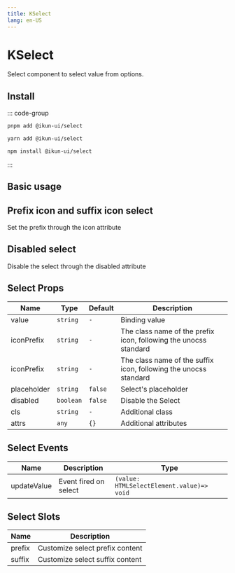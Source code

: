 ```yaml
---
title: KSelect
lang: en-US
---
```


# KSelect

Select component to select value from options.

## Install

::: code-group

```bash [pnpm]
pnpm add @ikun-ui/select
```

```bash [yarn]
yarn add @ikun-ui/select
```

```bash [npm]
npm install @ikun-ui/select
```

:::

## Basic usage

<demo src="../../../../example/select/basic.svelte" github="https://github.com/ikun-svelte/ikun-ui/tree/main/components/Select"></demo>

## Prefix icon and suffix icon select

Set the prefix through the icon attribute

<demo src="../../../../example/select/prefix.svelte" github="https://github.com/ikun-svelte/ikun-ui/tree/main/components/Select"></demo>

## Disabled select

Disable the select through the disabled attribute

<demo src="../../../../example/select/disabled.svelte" github="https://github.com/ikun-svelte/ikun-ui/tree/main/components/Select"></demo>

## Select Props

| Name        | Type      | Default | Description                                                      |
| ----------- | --------- | ------- | ---------------------------------------------------------------- |
| value       | `string`  | `-`     | Binding value                                                    |
| iconPrefix  | `string`  | `-`     | The class name of the prefix icon, following the unocss standard |
| iconPrefix  | `string`  | `-`     | The class name of the suffix icon, following the unocss standard |
| placeholder | `string`  | `false` | Select's placeholder                                             |
| disabled    | `boolean` | `false` | Disable the Select                                               |
| cls         | `string`  | `-`     | Additional class                                                 |
| attrs       | `any`     | `{}`    | Additional attributes                                            |

## Select Events

| Name        | Description           | Type                                      |
| ----------- | --------------------- | ----------------------------------------- |
| updateValue | Event fired on select | `(value: HTMLSelectElement.value)=> void` |

## Select Slots

| Name   | Description                     |
| ------ | ------------------------------- |
| prefix | Customize select prefix content |
| suffix | Customize select suffix content |
